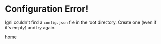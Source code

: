 # Configuration Error!

Igni couldn't find a `config.json` file in the root directory. Create one (even if it's empty) and try again.

[home](/)